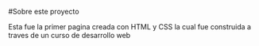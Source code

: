 #Sobre este proyecto

Esta fue la primer pagina creada con HTML y CSS la cual fue construida a traves de un curso de desarrollo web 
